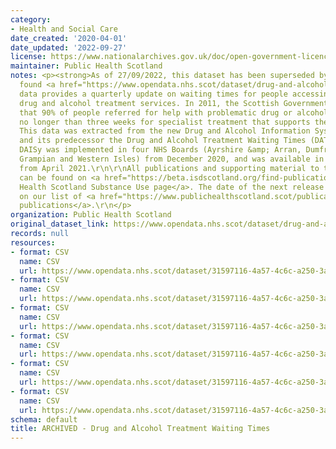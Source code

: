 ```yaml
---
category:
- Health and Social Care
date_created: '2020-04-01'
date_updated: '2022-09-27'
license: https://www.nationalarchives.gov.uk/doc/open-government-licence/version/3/
maintainer: Public Health Scotland
notes: <p><strong>As of 27/09/2022, this dataset has been superseded by a new version
  found <a href="https://www.opendata.nhs.scot/dataset/drug-and-alcohol-treatment-waiting-times">here</a></strong>\r\n\r\nThis
  data provides a quarterly update on waiting times for people accessing specialist
  drug and alcohol treatment services. In 2011, the Scottish Government set a standard
  that 90% of people referred for help with problematic drug or alcohol use will wait
  no longer than three weeks for specialist treatment that supports their recovery.
  This data was extracted from the new Drug and Alcohol Information System (DAISy)
  and its predecessor the Drug and Alcohol Treatment Waiting Times (DATWT) database.
  DAISy was implemented in four NHS Boards (Ayrshire &amp; Arran, Dumfries &amp; Galloway,
  Grampian and Western Isles) from December 2020, and was available in all NHS Boards
  from April 2021.\r\n\r\nAll publications and supporting material to this topic area
  can be found on <a href="https://beta.isdscotland.org/find-publications-and-data/lifestyle-and-behaviours/substance-use/">Public
  Health Scotland Substance Use page</a>. The date of the next release can be found
  on our list of <a href="https://www.publichealthscotland.scot/publications/forthcoming-publications/">forthcoming
  publications</a>.\r\n</p>
organization: Public Health Scotland
original_dataset_link: https://www.opendata.nhs.scot/dataset/drug-and-alcohol-treatment-waiting-times-archived
records: null
resources:
- format: CSV
  name: CSV
  url: https://www.opendata.nhs.scot/dataset/31597116-4a57-4c6c-a250-3ae8baa36864/resource/00c5bfc4-d7b4-4a08-b119-c38825406d2e/download/20220628-all-quarters-completed-hb.csv
- format: CSV
  name: CSV
  url: https://www.opendata.nhs.scot/dataset/31597116-4a57-4c6c-a250-3ae8baa36864/resource/c21dc4c0-71e6-4f5d-a5fb-00c4b2c8722b/download/20220628-all-quarters-completed-adp.csv
- format: CSV
  name: CSV
  url: https://www.opendata.nhs.scot/dataset/31597116-4a57-4c6c-a250-3ae8baa36864/resource/ca67ac5b-085c-412c-947d-2a1fa2ec646b/download/20220628-all-quarters-ongoing-hb.csv
- format: CSV
  name: CSV
  url: https://www.opendata.nhs.scot/dataset/31597116-4a57-4c6c-a250-3ae8baa36864/resource/691d7aea-86ea-40ea-8d8e-5afe6bbed25c/download/20220628-all-quarters-ongoing-adp.csv
- format: CSV
  name: CSV
  url: https://www.opendata.nhs.scot/dataset/31597116-4a57-4c6c-a250-3ae8baa36864/resource/b81adba8-cc76-4445-b9b6-0fcdd503f6ef/download/20220628-all-quarters-completed-prisons.csv
- format: CSV
  name: CSV
  url: https://www.opendata.nhs.scot/dataset/31597116-4a57-4c6c-a250-3ae8baa36864/resource/a5595172-90d7-4c3b-934f-b5dd0effd38d/download/20220628-all-quarters-ongoing-prisons.csv
schema: default
title: ARCHIVED - Drug and Alcohol Treatment Waiting Times
---
```

